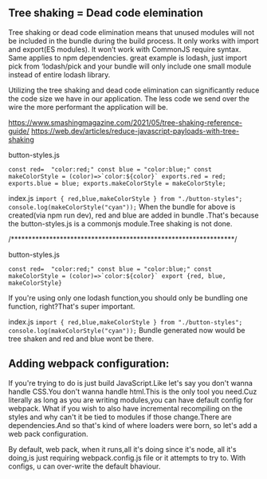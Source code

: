 ## Tree shaking  = Dead code elemination
 Tree shaking or dead code elimination means that unused modules will not be included in the bundle during the build process.
 It only works with import and export(ES modules). It won’t work with CommonJS require syntax. Same applies to npm dependencies. great example is lodash, just import pick from ‘lodash/pick and your bundle will only include one small module instead of entire lodash library.

Utilizing the tree shaking and dead code elimination can significantly reduce the code size we have in our application. The less code we send over the wire the more performant the application will be.

https://www.smashingmagazine.com/2021/05/tree-shaking-reference-guide/
https://web.dev/articles/reduce-javascript-payloads-with-tree-shaking

button-styles.js

``const red=  "color:red;"
const blue = "color:blue;"
const makeColorStyle = (color)=>`color:${color}`
exports.red = red;
exports.blue = blue;
exports.makeColorStyle = makeColorStyle;``

index.js
``
import { red,blue,makeColorStyle } from "./button-styles";
console.log(makeColorStyle("cyan"));
``
When the bundle for above is created(via npm run dev), red and blue are added in bundle .That's because the button-styles.js is a commonjs module.Tree shaking is not done.

/****************************************************************/

button-styles.js

``const red=  "color:red;"
const blue = "color:blue;"
const makeColorStyle = (color)=>`color:${color}`
export {red, blue, makeColorStyle}``

If you're using only one lodash function,you should only be bundling one function, right?That's super important.

index.js
``
import { red,blue,makeColorStyle } from "./button-styles";
console.log(makeColorStyle("cyan"));
``
Bundle generated now would be tree shaken and red and blue wont be there.


## Adding webpack configuration:
If you're trying to do is just build JavaScript.Like let's say you don't wanna handle CSS.You don't wanna handle html.This is the only tool you need.Cuz literally as long as you are writing modules,you can have default config for webpack.
What if you wish to  also have incremental recompiling on the styles and why can't it be tied to modules if those change.There are dependencies.And so that's kind of where loaders were born, so let's add a web pack configuration.

By default, web pack, when it runs,all it's doing since it's node, all it's doing,is just requiring webpack.config.js file or it attempts to try to.
With configs, u can over-write the default bhaviour.
